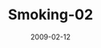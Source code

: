 ---
title: Smoking-02
articlename: >-
  A Randomized, Controlled Trial of Financial Incentives for Smoking Cessation
date: '2009-02-12'
summary: >-
  In this study of employees of one large company, financial incentives for smoking cessation significantly increased the rates of smoking cessation.
authors: >-
  Kevin G. Volpp, M.D., Ph.D., Andrea B. Troxel, Sc.D., Mark V. Pauly, Ph.D., Henry A. Glick, Ph.D., Andrea Puig, B.A., David A. Asch, M.D., M.B.A., Robert Galvin, M.D., M.B.A., Jingsan Zhu, M.B.A., Fei Wan, M.S., Jill DeGuzman, B.S., Elizabeth Corbett, M.L.S., Janet Weiner, M.P.H., and Janet Audrain-McGovern, Ph.D.
externallink: 'https://www.nejm.org/doi/full/10.1056/NEJMsa0806819'
journal: NEJM
---